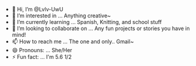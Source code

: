 - 👋 Hi, I’m @Lvlv-UwU
- 👀 I’m interested in ... Anything creative~
- 🌱 I’m currently learning ... Spanish, Knitting, and school stuff
- 💞️ I’m looking to collaborate on ... Any fun projects or stories you have in mind!
- 📫 How to reach me ... The one and only.. Gmail~
- 😄 Pronouns: ... She/Her
- ⚡ Fun fact: ... I'm 5.6 1/2

<!---
Lvlv-UwU/Lvlv-UwU is a ✨ special ✨ repository because its `README.md` (this file) appears on your GitHub profile.
You can click the Preview link to take a look at your changes.
--->
